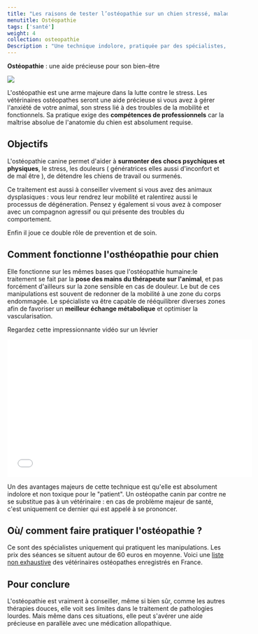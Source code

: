 ```yaml
---
title: "Les raisons de tester l’ostéopathie sur un chien stressé, malade, fatigué"
menutitle: Ostéopathie
tags: ['santé']
weight: 4
collection: osteopathie
Description : "Une technique indolore, pratiquée par des spécialistes,  destinée a calmer stress, angoisse et douleurs de votre compagnon."
---
```


**Ostéopathie** : une aide précieuse pour son bien-être


<img src= "/images/pages/osteo.jpg">

L'ostéopathie est une arme majeure dans la lutte contre le stress. Les vétérinaires ostéopathes seront une aide précieuse si vous avez à gérer l'anxiété de votre animal, son stress lié à des troubles de la mobilité et fonctionnels.
Sa pratique exige des **compétences de professionnels** car la maîtrise absolue de l'anatomie du chien est absolument requise.

## Objectifs

L'ostéopathie canine permet d'aider à **surmonter des chocs psychiques et physiques**, le stress, les douleurs ( génératrices elles aussi d'inconfort et de mal être ), de détendre les chiens de travail ou surmenés.

Ce traitement est aussi à conseiller vivement si vous avez des animaux dysplasiques : vous leur rendrez leur mobilité et ralentirez aussi le processus de dégéneration.
Pensez y également si vous avez à composer avec un compagnon agressif ou qui présente des troubles du comportement.

Enfin il joue ce double rôle de prevention et de soin.

## Comment fonctionne l'osthéopathie pour chien
Elle fonctionne sur les mêmes bases que l'ostéopathie humaine:le traitement se fait par la **pose des mains du thérapeute sur l'animal**, et pas forcément d'ailleurs sur la zone sensible en cas de douleur. Le but de ces manipulations est souvent de redonner de la mobilité à une zone du corps endommagée. Le spécialiste va être capable de rééquilibrer diverses zones afin de favoriser un **meilleur échange métabolique** et optimiser la vascularisation.

Regardez cette impressionnante vidéo sur un lévrier


<p align="center"> <iframe width="560" height="315" src="//www.youtube.com/embed/O-dM2OOmF_4" frameborder="0" allowfullscreen></iframe></p>


Un des avantages majeurs de cette technique est qu'elle est absolument indolore et non toxique pour le "patient".
Un ostéopathe canin par contre ne se substitue pas à un vétérinaire : en cas de problème majeur de santé, c'est uniquement ce dernier qui est appelé à se prononcer.

## Où/ comment faire pratiquer l'ostéopathie ?
Ce sont des spécialistes uniquement qui pratiquent les manipulations. Les prix des séances se situent autour de 60 euros en moyenne.
Voici une <a href="http://www.osteopathe-veterinaire.eu/spip.php?rubrique2" target="blank"> liste non exhaustive</a> des vétérinaires ostéopathes enregistrés en France.


## Pour conclure

L'ostéopathie est vraiment à conseiller, même si bien sûr, comme les autres thérapies douces, elle voit ses limites dans le traitement de pathologies lourdes. Mais même dans ces situations, elle peut s'avérer une aide précieuse en parallèle avec une médication allopathique.


